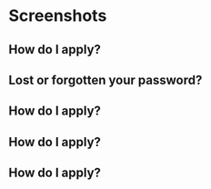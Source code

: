 



# Screenshots

## How do I apply?



## Lost or forgotten your password?



## How do I apply?



## How do I apply?



## How do I apply?


